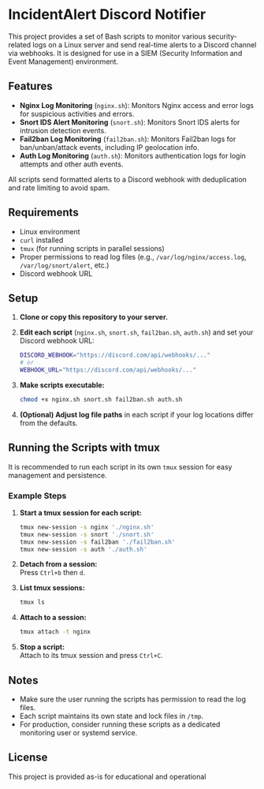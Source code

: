 # IncidentAlert Discord Notifier

This project provides a set of Bash scripts to monitor various security-related logs on a Linux server and send real-time alerts to a Discord channel via webhooks. It is designed for use in a SIEM (Security Information and Event Management) environment.

## Features

- **Nginx Log Monitoring** (`nginx.sh`): Monitors Nginx access and error logs for suspicious activities and errors.
- **Snort IDS Alert Monitoring** (`snort.sh`): Monitors Snort IDS alerts for intrusion detection events.
- **Fail2ban Log Monitoring** (`fail2ban.sh`): Monitors Fail2ban logs for ban/unban/attack events, including IP geolocation info.
- **Auth Log Monitoring** (`auth.sh`): Monitors authentication logs for login attempts and other auth events.

All scripts send formatted alerts to a Discord webhook with deduplication and rate limiting to avoid spam.

## Requirements

- Linux environment
- `curl` installed
- `tmux` (for running scripts in parallel sessions)
- Proper permissions to read log files (e.g., `/var/log/nginx/access.log`, `/var/log/snort/alert`, etc.)
- Discord webhook URL

## Setup

1. **Clone or copy this repository to your server.**

2. **Edit each script** (`nginx.sh`, `snort.sh`, `fail2ban.sh`, `auth.sh`) and set your Discord webhook URL:
   ```sh
   DISCORD_WEBHOOK="https://discord.com/api/webhooks/..."
   # or
   WEBHOOK_URL="https://discord.com/api/webhooks/..."
   ```

3. **Make scripts executable:**
   ```sh
   chmod +x nginx.sh snort.sh fail2ban.sh auth.sh
   ```

4. **(Optional) Adjust log file paths** in each script if your log locations differ from the defaults.

## Running the Scripts with tmux

It is recommended to run each script in its own `tmux` session for easy management and persistence.

### Example Steps

1. **Start a tmux session for each script:**
   ```sh
   tmux new-session -s nginx './nginx.sh'
   tmux new-session -s snort './snort.sh'
   tmux new-session -s fail2ban './fail2ban.sh'
   tmux new-session -s auth './auth.sh'
   ```

2. **Detach from a session:**  
   Press `Ctrl+b` then `d`.

3. **List tmux sessions:**
   ```sh
   tmux ls
   ```

4. **Attach to a session:**
   ```sh
   tmux attach -t nginx
   ```

5. **Stop a script:**  
   Attach to its tmux session and press `Ctrl+C`.

## Notes

- Make sure the user running the scripts has permission to read the log files.
- Each script maintains its own state and lock files in `/tmp`.
- For production, consider running these scripts as a dedicated monitoring user or systemd service.

## License

This project is provided as-is for educational and operational
